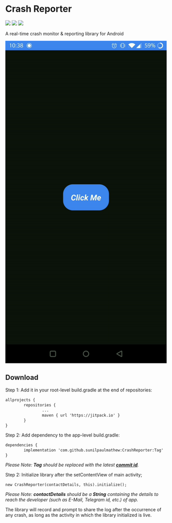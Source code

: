 # Crash Reporter

![](https://img.shields.io/github/languages/top/sunilpaulmathew/CrashReporter)
![](https://img.shields.io/github/contributors/sunilpaulmathew/CrashReporter)
![](https://img.shields.io/github/license/sunilpaulmathew/CrashReporter)

A real-time crash monitor & reporting library for Android

![](demo/animation.gif)

## Download

Step 1: Add it in your root-level build.gradle at the end of repositories:
```
allprojects {
        repositories {
                ...
                maven { url 'https://jitpack.io' }
        }
}
```

Step 2: Add dependency to the app-level build.gradle:
```
dependencies {
        implementation 'com.github.sunilpaulmathew:CrashReporter:Tag'
}
```
*Please Note: **Tag** should be replaced with the latest **[commit id](https://github.com/sunilpaulmathew/CrashReporter/commits/master)**.*

Step 2: Initialize library after the setContentView of main activity;
```
new CrashReporter(contactDetails, this).initialize();
```

*Please Note: **contactDetails** should be a **String** containing the details to reach the developer (such as E-Mail, Telegram id, etc.) of app.*

The library will record and prompt to share the log after the occurrence of any crash, as long as the activity in which the library initialized is live.